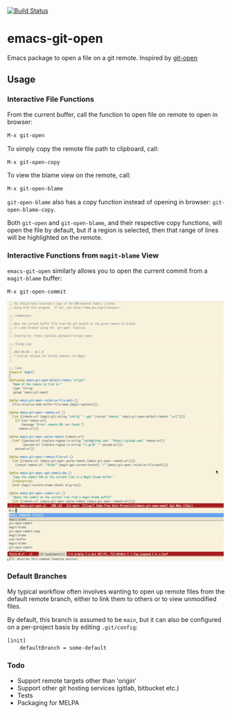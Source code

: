 [![Build Status](https://github.com/tombonan/emacs-git-open/workflows/CI/badge.svg)](https://github.com/tombonan/emacs-git-open/actions)

# emacs-git-open

Emacs package to open a file on a git remote. Inspired by [git-open](https://github.com/paulirish/git-open)

## Usage

### Interactive File Functions

From the current buffer, call the function to open file on remote to open in browser:

```el
M-x git-open
```

To simply copy the remote file path to clipboard, call:

```el
M-x git-open-copy
```

To view the blame view on the remote, call:
```el
M-x git-open-blame
```

`git-open-blame` also has a copy function instead of opening in browser: `git-open-blame-copy`.

Both `git-open` and `git-open-blame`, and their respective copy functions, will open the file by default,
but if a region is selected, then that range of lines will be highlighted on the remote.


### Interactive Functions from `magit-blame` View


`emacs-git-open` similarly allows you to open the current commit from a `magit-blame` buffer:

```el
M-x git-open-commit
```

<img src="./git-open-commit-usage.gif" alt="Git Open Commit Usage" width="500" height="600">

### Default Branches

My typical workflow often involves wanting to open up remote files from the default remote branch, either
to link them to others or to view unmodified files.

By default, this branch is assumed to be `main`, but it can also be configured on a per-project
basis by editing `.git/config`:

```bash
[init]
    defaultBranch = some-default
```

### Todo
- Support remote targets other than 'origin'
- Support other git hosting services (gitlab, bitbucket etc.)
- Tests
- Packaging for MELPA
